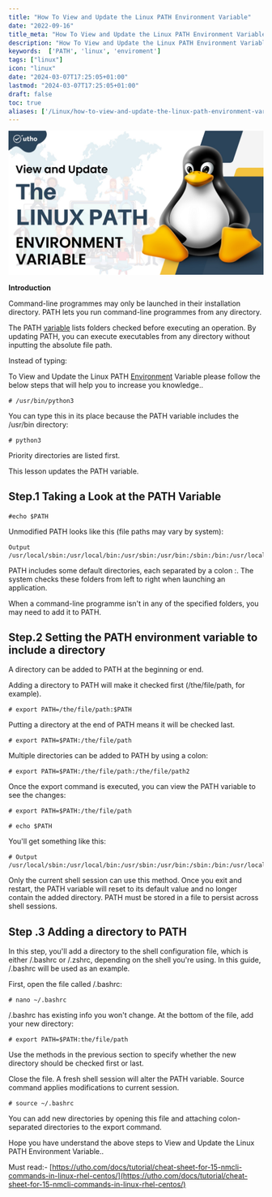 ```yaml
---
title: "How To View and Update the Linux PATH Environment Variable"
date: "2022-09-16"
title_meta: "How To View and Update the Linux PATH Environment Variable"
description: "How To View and Update the Linux PATH Environment Variable"
keywords:  ['PATH', 'linux', 'enviroment']
tags: ["linux"]
icon: "linux"
date: "2024-03-07T17:25:05+01:00"
lastmod: "2024-03-07T17:25:05+01:00" 
draft: false
toc: true
aliases: ['/Linux/how-to-view-and-update-the-linux-path-environment-variable']
---
```


![How To View and Update the Linux PATH Environment Variable](images/How-To-View-and-Update-the-Linux-PATH-Environment-Variable_utho.jpg)

**Introduction**

Command-line programmes may only be launched in their installation directory. PATH lets you run command-line programmes from any directory.

The PATH [variable](https://en.wikipedia.org/wiki/Environment_variable) lists folders checked before executing an operation. By updating PATH, you can execute executables from any directory without inputting the absolute file path.

Instead of typing:

To View and Update the Linux PATH [Environment](https://utho.com/docs/tutorial/methods-for-disabling-the-root-account-in-linux/) Variable please follow the below steps that will help you to increase you knowledge..

```
# /usr/bin/python3
```

You can type this in its place because the PATH variable includes the /usr/bin directory:

```
# python3 
```

Priority directories are listed first.

This lesson updates the PATH variable.

## Step.1 Taking a Look at the PATH Variable

```
#echo $PATH
```

Unmodified PATH looks like this (file paths may vary by system):

```
Output  
/usr/local/sbin:/usr/local/bin:/usr/sbin:/usr/bin:/sbin:/bin:/usr/local/games:/usr/games
```

PATH includes some default directories, each separated by a colon :. The system checks these folders from left to right when launching an application.

When a command-line programme isn't in any of the specified folders, you may need to add it to PATH.

## Step.2 Setting the PATH environment variable to include a directory

A directory can be added to PATH at the beginning or end.

Adding a directory to PATH will make it checked first (/the/file/path, for example).

```
# export PATH=/the/file/path:$PATH 
```

Putting a directory at the end of PATH means it will be checked last.

```
# export PATH=$PATH:/the/file/path 
```

Multiple directories can be added to PATH by using a colon:

```
# export PATH=$PATH:/the/file/path:/the/file/path2 
```

Once the export command is executed, you can view the PATH variable to see the changes:

```
# export PATH=$PATH:/the/file/path 
```

```
# echo $PATH 
```

You'll get something like this:

```
# Output  
/usr/local/sbin:/usr/local/bin:/usr/sbin:/usr/bin:/sbin:/bin:/usr/local/games:/usr/games:/the/file/path  

```

Only the current shell session can use this method. Once you exit and restart, the PATH variable will reset to its default value and no longer contain the added directory. PATH must be stored in a file to persist across shell sessions.

## Step .3 Adding a directory to PATH  
In this step, you'll add a directory to the shell configuration file, which is either /.bashrc or /.zshrc, depending on the shell you're using. In this guide, /.bashrc will be used as an example.

First, open the file called /.bashrc:

```
# nano ~/.bashrc 
```

/.bashrc has existing info you won't change. At the bottom of the file, add your new directory:

```
# export PATH=$PATH:the/file/path 
```

Use the methods in the previous section to specify whether the new directory should be checked first or last.

Close the file. A fresh shell session will alter the PATH variable. Source command applies modifications to current session.

```
# source ~/.bashrc 
```

You can add new directories by opening this file and attaching colon-separated directories to the export command.

Hope you have understand the above steps to View and Update the Linux PATH Environment Variable..

Must read:- [https://utho.com/docs/tutorial/cheat-sheet-for-15-nmcli-commands-in-linux-rhel-centos/](https://utho.com/docs/tutorial/cheat-sheet-for-15-nmcli-commands-in-linux-rhel-centos/)
